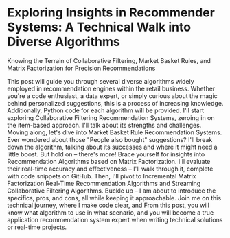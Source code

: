# Exploring Insights in Recommender Systems: A Technical Walk into Diverse Algorithms 

Knowing the Terrain of Collaborative Filtering, Market Basket Rules, and Matrix Factorization for Precision Recommendations

This post will guide you through several diverse algorithms widely employed in recommendation engines within the retail business. Whether you're a code enthusiast, a data expert, or simply curious about the magic behind personalized suggestions, this is a process of increasing knowledge. Additionally, Python code for each algorithm will be provided.
I'll start exploring Collaborative Filtering Recommendation Systems, zeroing in on the item-based approach. I'll talk about its strengths and challenges.
Moving along, let's dive into Market Basket Rule Recommendation Systems. Ever wondered about those "People also bought" suggestions? I'll break down the algorithm, talking about its successes and where it might need a little boost.
But hold on – there's more! Brace yourself for insights into Recommendation Algorithms based on Matrix Factorization. I'll evaluate their real-time accuracy and effectiveness – I'll walk through it, complete with code snippets on GitHub.
Then, I'll pivot to Incremental Matrix Factorization Real-Time Recommendation Algorithms and Streaming Collaborative Filtering Algorithms. Buckle up – I am about to introduce the specifics, pros, and cons, all while keeping it approachable.
Join me on this technical journey, where I make code clear, and From this post, you will know what algorithm to use in what scenario, and you will become a true application recommendation system expert when writing technical solutions or real-time projects.
